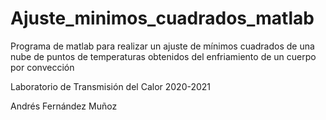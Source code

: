 # Ajuste_minimos_cuadrados_matlab
Programa de matlab para realizar un ajuste de mínimos cuadrados de una nube de puntos de temperaturas obtenidos del enfriamiento de un cuerpo por convección

Laboratorio de Transmisión del Calor 2020-2021

Andrés Fernández Muñoz
